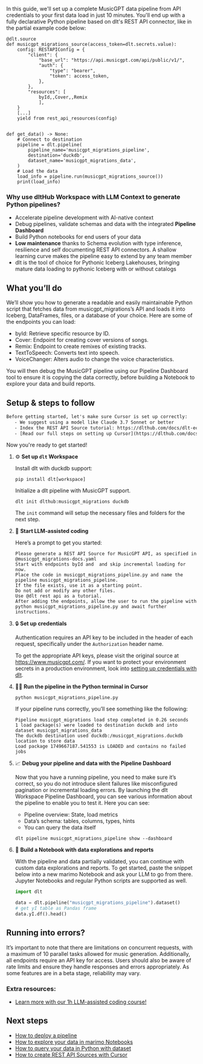 In this guide, we'll set up a complete MusicGPT data pipeline from API credentials to your first data load in just 10 minutes. You'll end up with a fully declarative Python pipeline based on dlt's REST API connector, like in the partial example code below:

```python-outcome
@dlt.source
def musicgpt_migrations_source(access_token=dlt.secrets.value):
    config: RESTAPIConfig = {
        "client": {
            "base_url": "https://api.musicgpt.com/api/public/v1/",
            "auth": {
                "type": "bearer",
                "token": access_token,
            },
        },
        "resources": [
            byId,,Cover,,Remix
            ],
    }
    [...]
    yield from rest_api_resources(config)


def get_data() -> None:
    # Connect to destination
    pipeline = dlt.pipeline(
        pipeline_name='musicgpt_migrations_pipeline',
        destination='duckdb',
        dataset_name='musicgpt_migrations_data', 
    )
    # Load the data
    load_info = pipeline.run(musicgpt_migrations_source())
    print(load_info) 
```

### Why use dltHub Workspace with LLM Context to generate Python pipelines?

- Accelerate pipeline development with AI-native context
- Debug pipelines, validate schemas and data with the integrated **Pipeline Dashboard**
- Build Python notebooks for end users of your data
- **Low maintenance** thanks to Schema evolution with type inference, resilience and self documenting REST API connectors. A shallow learning curve makes the pipeline easy to extend by any team member
- dlt is the tool of choice for Pythonic Iceberg Lakehouses, bringing mature data loading to pythonic Iceberg with or without catalogs

## What you’ll do

We’ll show you how to generate a readable and easily maintainable Python script that fetches data from musicgpt_migrations’s API and loads it into Iceberg, DataFrames, files, or a database of your choice. Here are some of the endpoints you can load:

- byId: Retrieve specific resource by ID.
- Cover: Endpoint for creating cover versions of songs.
- Remix: Endpoint to create remixes of existing tracks.
- TextToSpeech: Converts text into speech.
- VoiceChanger: Alters audio to change the voice characteristics.

You will then debug the MusicGPT pipeline using our Pipeline Dashboard tool to ensure it is copying the data correctly, before building a Notebook to explore your data and build reports.

## Setup & steps to follow

```default
Before getting started, let's make sure Cursor is set up correctly:
   - We suggest using a model like Claude 3.7 Sonnet or better
   - Index the REST API Source tutorial: https://dlthub.com/docs/dlt-ecosystem/verified-sources/rest_api/ and add it to context as **@dlt rest api**
   - [Read our full steps on setting up Cursor](https://dlthub.com/docs/dlt-ecosystem/llm-tooling/cursor-restapi#23-configuring-cursor-with-documentation)
```

Now you're ready to get started!

1. ⚙️ **Set up `dlt` Workspace**
    
    Install dlt with duckdb support:
    ```shell
    pip install dlt[workspace]
    ```

    Initialize a dlt pipeline with MusicGPT support.
    ```shell
    dlt init dlthub:musicgpt_migrations duckdb
    ```

    The `init` command will setup the necessary files and folders for the next step.
    
2. 🤠 **Start LLM-assisted coding**
    
    Here’s a prompt to get you started:
    
    ```prompt
    Please generate a REST API Source for MusicGPT API, as specified in @musicgpt_migrations-docs.yaml 
    Start with endpoints byId and  and skip incremental loading for now. 
    Place the code in musicgpt_migrations_pipeline.py and name the pipeline musicgpt_migrations_pipeline. 
    If the file exists, use it as a starting point. 
    Do not add or modify any other files. 
    Use @dlt rest api as a tutorial. 
    After adding the endpoints, allow the user to run the pipeline with python musicgpt_migrations_pipeline.py and await further instructions.
    ```

    
3. 🔒 **Set up credentials** 
    
    Authentication requires an API key to be included in the header of each request, specifically under the `Authorization` header name.
    
    To get the appropriate API keys, please visit the original source at https://www.musicgpt.com/.
    If you want to protect your environment secrets in a production environment, look into [setting up credentials with dlt](https://dlthub.com/docs/walkthroughs/add_credentials).
    
4. 🏃‍♀️ **Run the pipeline in the Python terminal in Cursor**
    
    ```shell
    python musicgpt_migrations_pipeline.py
    ```
    
    If your pipeline runs correctly, you’ll see something like the following:
    
    ```shell
    Pipeline musicgpt_migrations load step completed in 0.26 seconds
    1 load package(s) were loaded to destination duckdb and into dataset musicgpt_migrations_data
    The duckdb destination used duckdb:/musicgpt_migrations.duckdb location to store data
    Load package 1749667187.541553 is LOADED and contains no failed jobs
    ```
    
5. 📈 **Debug your pipeline and data with the Pipeline Dashboard**

    Now that you have a running pipeline, you need to make sure it’s correct, so you do not introduce silent failures like misconfigured pagination or incremental loading errors. By launching the dlt Workspace Pipeline Dashboard, you can see various information about the pipeline to enable you to test it. Here you can see:
    - Pipeline overview: State, load metrics
    - Data’s schema: tables, columns, types, hints
    - You can query the data itself
    
    ```shell
    dlt pipeline musicgpt_migrations_pipeline show --dashboard
    ```
    
6. 🐍 **Build a Notebook with data explorations and reports**

    With the pipeline and data partially validated, you can continue with custom data explorations and reports. To get started, paste the snippet below into a new marimo Notebook and ask your LLM to go from there. Jupyter Notebooks and regular Python scripts are supported as well.

    
    ```python
    import dlt

   data = dlt.pipeline("musicgpt_migrations_pipeline").dataset()
   # get yI table as Pandas frame
   data.yI.df().head()
    ```

## Running into errors?

It’s important to note that there are limitations on concurrent requests, with a maximum of 10 parallel tasks allowed for music generation. Additionally, all endpoints require an API key for access. Users should also be aware of rate limits and ensure they handle responses and errors appropriately. As some features are in a beta stage, reliability may vary.

### Extra resources:

- [Learn more with our 1h LLM-assisted coding course!](https://www.youtube.com/watch?v=GGid70rnJuM)

## Next steps

- [How to deploy a pipeline](https://dlthub.com/docs/walkthroughs/deploy-a-pipeline)
- [How to explore your data in marimo Notebooks](https://dlthub.com/docs/general-usage/dataset-access/marimo)
- [How to query your data in Python with dataset](https://dlthub.com/docs/general-usage/dataset-access/dataset)
- [How to create REST API Sources with Cursor](https://dlthub.com/docs/dlt-ecosystem/llm-tooling/cursor-restapi)